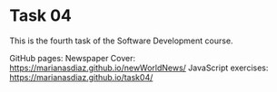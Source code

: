 # Task 04 # 

This is the fourth task of the Software Development course.

GitHub pages: 
    Newspaper Cover:
        https://marianasdiaz.github.io/newWorldNews/
    JavaScript exercises: 
        https://marianasdiaz.github.io/task04/
